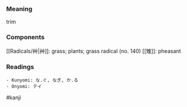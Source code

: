 ### Meaning

trim

### Components

[[Radicals/艸|艸]]: grass; plants; grass radical (no. 140) [[雉]]: pheasant

### Readings

```
- Kunyomi: な.ぐ, なぎ, か.る
- Onyomi: テイ
```

#kanji
